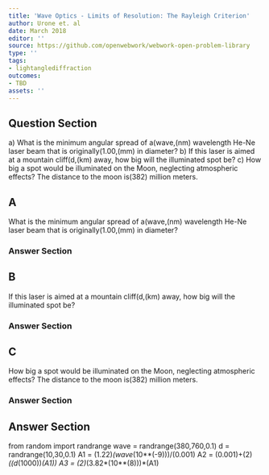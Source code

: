 ```yaml
---
title: 'Wave Optics - Limits of Resolution: The Rayleigh Criterion'
author: Urone et. al
date: March 2018
editor: ''
source: https://github.com/openwebwork/webwork-open-problem-library
type: ''
tags:
- lightanglediffraction
outcomes:
- TBD
assets: ''
---
```


## Question Section 

a) What is the minimum angular spread of a(wave,(nm) wavelength He-Ne laser beam that is originally(1.00,(mm) in diameter?
b) If this laser is aimed at a mountain cliff(d,(km) away, how big will the illuminated spot be? 
c) How big a spot would be illuminated on the Moon, neglecting atmospheric effects? The distance to the moon is(382) million meters.

## A
What is the minimum angular spread of a(wave,(nm) wavelength He-Ne laser beam that is originally(1.00,(mm) in diameter?
### Answer Section
## B
If this laser is aimed at a mountain cliff(d,(km) away, how big will the illuminated spot be? 
### Answer Section
## C
How big a spot would be illuminated on the Moon, neglecting atmospheric effects? The distance to the moon is(382) million meters.
### Answer Section


## Answer Section

from random import randrange
wave = randrange(380,760,0.1)
d = randrange(10,30,0.1)
A1 = (1.22)*(wave*(10**(-9)))/(0.001)
A2 = (0.001)+(2)*((d*(1000))*(A1))
A3 = (2)*(3.82*(10**(8)))*(A1)